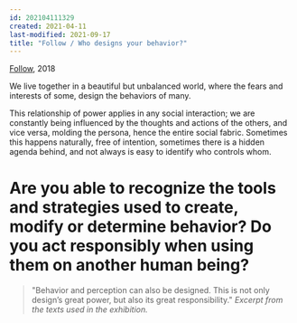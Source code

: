 ```yaml
---
id: 202104111329
created: 2021-04-11
last-modified: 2021-09-17
title: "Follow / Who designs your behavior?"
---
```

[Follow]([[202103150141]]), 2018

We live together in a beautiful but unbalanced world, where the fears and interests of some, design the behaviors of many.

This relationship of power applies in any social interaction; we are constantly being influenced by the thoughts and actions of the others, and vice versa, molding the persona, hence the entire social fabric. Sometimes this happens naturally, free of intention, sometimes there is a hidden agenda behind, and not always is easy to identify who controls whom.

# Are you able to recognize the tools and strategies used to create, modify or determine behavior? Do you act responsibly when using them on another human being?

>"Behavior and perception can also be designed. This is not only design’s great power, but also its great responsibility." *Excerpt from the texts used in the exhibition.*